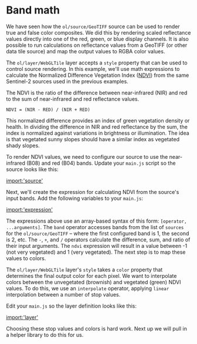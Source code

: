 # Band math

We have seen how the `ol/source/GeoTIFF` source can be used to render true and false color composites.  We did this by rendering scaled reflectance values directly into one of the red, green, or blue display channels.  It is also possible to run calculations on reflectance values from a GeoTIFF (or other data tile source) and map the output values to RGBA color values.

The `ol/layer/WebGLTile` layer accepts a `style` property that can be used to control source rendering.  In this example, we'll use math expressions to calculate the Normalized Difference Vegetation Index ([NDVI](https://en.wikipedia.org/wiki/Normalized_difference_vegetation_index)) from the same Sentinel-2 sources used in the previous examples.

The NDVI is the ratio of the difference between near-infrared (NIR) and red to the sum of near-infrared and red reflectance values.

```
NDVI = (NIR - RED) / (NIR + RED)
```

This normalized difference provides an index of green vegetation density or health.  In dividing the difference in NIR and red reflectance by the sum, the index is normalized against variations in brightness or illumination.  The idea is that vegetated sunny slopes should have a similar index as vegetated shady slopes.

To render NDVI values, we need to configure our source to use the near-infrared (B08) and red (B04) bands.  Update your `main.js` script so the source looks like this:

[import:'source'](../../../src/en/examples/cog/ndvi.js)

Next, we'll create the expression for calculating NDVI from the source's input bands.  Add the following variables to your `main.js`:

[import:'expression'](../../../src/en/examples/cog/ndvi.js)

The expressions above use an array-based syntax of this form: `[operator, ...arguments]`.  The `band` operator accesses bands from the list of `sources` for the `ol/source/GeoTIFF` – where the first configured band is 1, the second is 2, etc.  The `-`, `+`, and `/` operators calculate the difference, sum, and ratio of their input arguments.  The `ndvi` expression will result in a value between -1 (not very vegetated) and 1 (very vegetated).  The next step is to map these values to colors.

The `ol/layer/WebGLTile` layer's `style` takes a `color` property that determines the final output color for each pixel.  We want to interpolate colors between the unvegetated (brownish) and vegetated (green) NDVI values.  To do this, we use an `interpolate` operator, applying `linear` interpolation between a number of stop values.

Edit your `main.js` so the layer definition looks like this:

[import:'layer'](../../../src/en/examples/cog/ndvi.js)

Choosing these stop values and colors is hard work.  Next up we will pull in a helper library to do this for us.
